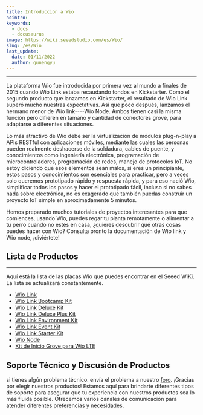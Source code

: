 ```yaml
---
title: Introducción a Wio
nointro:
keywords:
  - docs
  - docusaurus
image: https://wiki.seeedstudio.com/es/Wio/
slug: /es/Wio
last_update:
  date: 01/11/2022
  author: gunengyu
---
```


---
La plataforma Wio fue introducida por primera vez al mundo a finales de 2015 cuando Wio Link estaba recaudando fondos en Kickstarter. Como el segundo producto que lanzamos en Kickstarter, el resultado de Wio Link superó mucho nuestras expectativas. Así que poco después, lanzamos el hermano menor de Wio link----Wio Node. Ambos tienen casi la misma función pero difieren en tamaño y cantidad de conectores grove, para adaptarse a diferentes situaciones.

Lo más atractivo de Wio debe ser la virtualización de módulos plug-n-play a APIs RESTful con aplicaciones móviles, mediante las cuales las personas pueden realmente deshacerse de la soldadura, cables de puente, y conocimientos como ingeniería electrónica, programación de microcontroladores, programación de redes, manejo de protocolos IoT. No estoy diciendo que esos elementos sean malos, si eres un principiante, estos pasos y conocimientos son esenciales para practicar, pero a veces solo queremos prototipado rápido y respuesta rápida, y para eso nació Wio, simplificar todos los pasos y hacer el prototipado fácil, incluso si no sabes nada sobre electrónica, no es exagerado que también puedas construir un proyecto IoT simple en aproximadamente 5 minutos.

Hemos preparado muchos tutoriales de proyectos interesantes para que comiences, usando Wio, puedes regar tu planta remotamente o alimentar a tu perro cuando no estés en casa, ¿quieres descubrir qué otras cosas puedes hacer con Wio? Consulta pronto la documentación de Wio link y Wio node, ¡diviértete!


## Lista de Productos
---

Aquí está la lista de las placas Wio que puedes encontrar en el Seeed WiKi. La lista se actualizará constantemente.

- [Wio Link](https://wiki.seeedstudio.com/es/Wio_Link/)
- [Wio Link Bootcamp Kit](https://wiki.seeedstudio.com/es/Wio_Link_Bootcamp_Kit/)
- [Wio Link Deluxe Kit](https://wiki.seeedstudio.com/es/Wio_Link_Deluxe_Kit/)
- [Wio Link Deluxe Plus Kit](https://wiki.seeedstudio.com/es/Wio_Link_Deluxe_Plus_Kit/)
- [Wio Link Environment Kit](https://wiki.seeedstudio.com/es/Wio_Link_Environment_Kit/)
- [Wio Link Event Kit](https://wiki.seeedstudio.com/es/Wio_Link_Event_Kit/)
- [Wio Link Starter Kit](https://wiki.seeedstudio.com/es/Wio_Link_Starter_Kit/)
- [Wio Node](https://wiki.seeedstudio.com/es/Wio_Node/)
- [Kit de Inicio Grove para Wio LTE](https://wiki.seeedstudio.com/es/Grove_Starter_Kit_for_Wio_LTE/)


## Soporte Técnico y Discusión de Productos
 si tienes algún problema técnico. envía el problema a nuestro [foro](http://forum.seeedstudio.com/). 
¡Gracias por elegir nuestros productos! Estamos aquí para brindarte diferentes tipos de soporte para asegurar que tu experiencia con nuestros productos sea lo más fluida posible. Ofrecemos varios canales de comunicación para atender diferentes preferencias y necesidades.

<div class="button_tech_support_container">
<a href="https://forum.seeedstudio.com/" class="button_forum"></a> 
<a href="https://www.seeedstudio.com/contacts" class="button_email"></a>
</div>

<div class="button_tech_support_container">
<a href="https://discord.gg/eWkprNDMU7" class="button_discord"></a> 
<a href="https://github.com/Seeed-Studio/wiki-documents/discussions/69" class="button_discussion"></a>
</div>